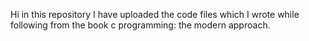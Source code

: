 Hi in this repository I have uploaded the code files which I wrote while following from the book c programming: the modern approach.
